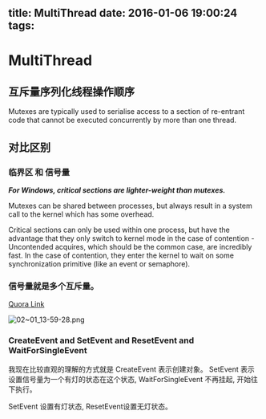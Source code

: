 title: MultiThread
date: 2016-01-06 19:00:24
tags: 
---
# MultiThread

## 互斥量序列化线程操作顺序
Mutexes are typically used to serialise access to a section of  re-entrant code that cannot be executed concurrently by more than one thread.

<!--more-->
## 对比区别

### 临界区 和 信号量
***For Windows, critical sections are lighter-weight than mutexes.***

Mutexes can be shared between processes, but always result in a system call to the kernel which has some overhead.

Critical sections can only be used within one process, but have the advantage that they only switch to kernel mode in the case of contention - Uncontended acquires, which should be the common case, are incredibly fast. In the case of contention, they enter the kernel to wait on some synchronization primitive (like an event or semaphore).

### 信号量就是多个互斥量。
[Quora Link](https://www.quora.com/What-is-the-difference-between-a-mutex-and-a-semaphore)

![02~01_13-59-28.png](http://7xpvdr.com1.z0.glb.clouddn.com/02~01_13-59-28.png)


### CreateEvent and SetEvent and ResetEvent and WaitForSingleEvent
我现在比较直观的理解的方式就是
CreateEvent 表示创建对象。
SetEvent 表示设置信号量为一个有灯的状态在这个状态, WaitForSingleEvent 不再挂起, 开始往下执行。

SetEvent 设置有灯状态, ResetEvent设置无灯状态。
